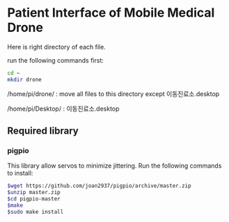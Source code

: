 # Patient Interface of Mobile Medical Drone
Here is right directory of each file.

run the following commands first:
```bash
cd ~
mkdir drone
```


/home/pi/drone/ : move all files to this directory except 이동진료소.desktop

/home/pi/Desktop/ : 이동진료소.desktop

## Required library
### pigpio
This library allow servos to minimize jittering.
Run the following commands to install:

```bash
$wget https://github.com/joan2937/pigpio/archive/master.zip
$unzip master.zip
$cd pigpio-master
$make
$sudo make install
```

